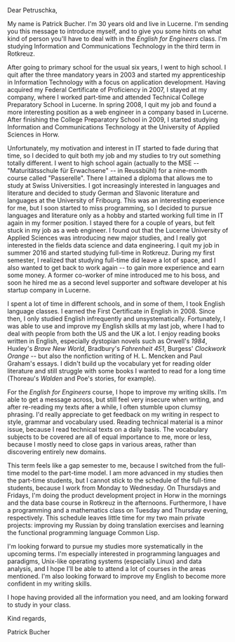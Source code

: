 Dear Petruschka,

My name is Patrick Bucher. I'm 30 years old and live in Lucerne. I'm sending you
this message to introduce myself, and to give you some hints on what kind of
person you'll have to deal with in the _English for Engineers_ class. I'm
studying Information and Communications Technology in the third term in
Rotkreuz.

After going to primary school for the usual six years, I went to high school. I
quit after the three mandatory years in 2003 and started my apprenticeship in
Information Technology with a focus on application development. Having acquired
my Federal Certificate of Proficiency in 2007, I stayed at my company, where I
worked part-time and attended Technical College Preparatory School in Lucerne.
In spring 2008, I quit my job and found a more interesting position as a web
engineer in a company based in Lucerne. After finishing the College Preparatory
School in 2009, I started studying Information and Communications Technology at
the University of Applied Sciences in Horw.

Unfortunately, my motivation and interest in IT started to fade during that
time, so I decided to quit both my job and my studies to try out something
totally different. I went to high school again (actually to the MSE --
"Maturitätsschule für Erwachsene" -- in Reussbühl) for a nine-month course
called "Passerelle". There I attained a diploma that allows me to study at Swiss
Universities. I got increasingly interested in languages and literature and
decided to study German and Slavonic literature and languages at the University
of Fribourg. This was an interesting experience for me, but I soon started to
miss programming, so I decided to pursue languages and literature only as a
hobby and started working full time in IT again in my former position. I stayed
there for a couple of years, but felt stuck in my job as a web engineer. I
found out that the Lucerne University of Applied Sciences was introducing new
major studies, and I really got interested in the fields data science and data
engineering. I quit my job in summer 2016 and started studying full-time in
Rotkreuz. During my first semester, I realized that studying full-time did leave
a lot of space, and I also wanted to get back to work again -- to gain more
experience and earn some money. A former co-worker of mine introduced me to his
boss, and soon he hired me as a second level supporter and software developer at
his startup company in Lucerne.

I spent a lot of time in different schools, and in some of them, I took English
language classes. I earned the First Certificate in English in 2008. Since then,
I only studied English infrequently and unsystematically. Fortunately, I was
able to use and improve my English skills at my last job, where I had to deal
with people from both the US and the UK a lot. I enjoy reading books written in
English, especially dystopian novels such as Orwell's _1984_, Huxley's _Brave
New World_, Bradbury's _Fahrenheit 451_, Burgess' _Clockwork Orange_ -- but also
the nonfiction writing of H. L. Mencken and Paul Graham's essays. I didn't
build up the vocabulary yet for reading older literature and still struggle with
some books I wanted to read for a long time (Thoreau's _Walden_ and Poe's
stories, for example).

For the _English for Engineers_ course, I hope to improve my writing skills. I'm
able to get a message across, but still feel very insecure when writing, and
after re-reading my texts after a while, I often stumble upon clumsy phrasing.
I'd really appreciate to get feedback on my writing in respect to style, grammar
and vocabulary used. Reading technical material is a minor issue, because I read
technical texts on a daily basis. The vocabulary subjects to be covered are all
of equal importance to me, more or less, because I mostly need to close gaps in
various areas, rather than discovering entirely new domains.

This term feels like a gap semester to me, because I switched from the full-time
model to the part-time model. I am more advanced in my studies then the
part-time students, but I cannot stick to the schedule of the full-time
students, because I work from Monday to Wednesday. On Thursdays and Fridays, I'm
doing the product development project in Horw in the mornings and the data base
course in Rotkreuz in the afternoons. Furthermore, I have a programming and a
mathematics class on Tuesday and Thursday evening, respectively. This schedule
leaves little time for my two main private projects: improving my Russian by
doing translation exercises and learning the functional programming language
Common Lisp.

I'm looking forward to pursue my studies more systematically in the upcoming
terms. I'm especially interested in programming languages and paradigms,
Unix-like operating systems (especially Linux) and data analysis, and I hope
I'll be able to attend a lot of courses in the areas mentioned. I'm also looking
forward to improve my English to become more confident in my writing skills.

I hope having provided all the information you need, and am looking forward to
study in your class.

Kind regards,

Patrick Bucher
